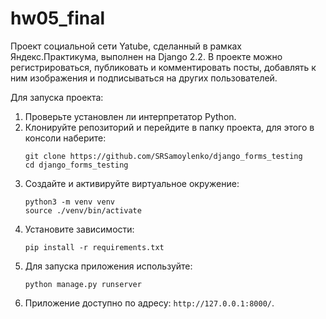 # hw05_final

Проект социальной сети Yatube, сделанный в рамках Яндекс.Практикума, выполнен на Django 2.2. В проекте можно регистрироваться, публиковать и комментировать посты, добавлять к ним изображения и подписываться на других пользователей.

Для запуска проекта:
1. Проверьте установлен ли интерпретатор Python.
2. Клонируйте репозиторий и перейдите в папку проекта, для этого в консоли наберите:
    ```
    git clone https://github.com/SRSamoylenko/django_forms_testing
    cd django_forms_testing
    ```
3. Создайте и активируйте виртуальное окружение:
    ```
    python3 -m venv venv
    source ./venv/bin/activate
    ```
4. Установите зависимости:
    ```
    pip install -r requirements.txt
    ```
5. Для запуска приложения используйте:
    ```
    python manage.py runserver
    ```
6. Приложение доступно по адресу: `http://127.0.0.1:8000/`.
